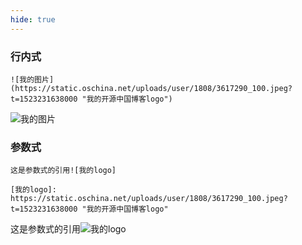 ```yaml
---
hide: true
---
```


### 行内式

```
![我的图片](https://static.oschina.net/uploads/user/1808/3617290_100.jpeg?t=1523231638000 "我的开源中国博客logo")
```

![我的图片](https://static.oschina.net/uploads/user/1808/3617290_100.jpeg?t=1523231638000 '我的开源中国博客logo')

### 参数式

```
这是参数式的引用![我的logo]

[我的logo]: https://static.oschina.net/uploads/user/1808/3617290_100.jpeg?t=1523231638000 "我的开源中国博客logo"
```

这是参数式的引用![我的logo]

[我的logo]: https://static.oschina.net/uploads/user/1808/3617290_100.jpeg?t=1523231638000 '我的开源中国博客logo'
